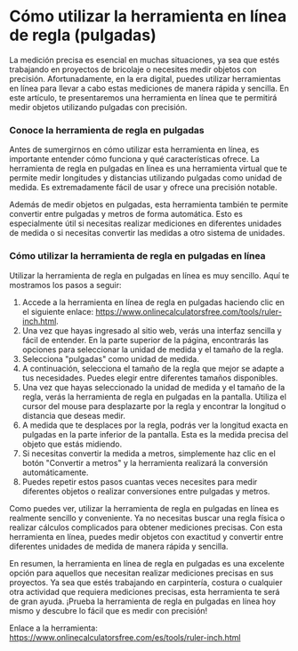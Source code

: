 Cómo utilizar la herramienta en línea de regla (pulgadas)
=========================================================

La medición precisa es esencial en muchas situaciones, ya sea que estés trabajando en proyectos de bricolaje o necesites medir objetos con precisión. Afortunadamente, en la era digital, puedes utilizar herramientas en línea para llevar a cabo estas mediciones de manera rápida y sencilla. En este artículo, te presentaremos una herramienta en línea que te permitirá medir objetos utilizando pulgadas con precisión.

### Conoce la herramienta de regla en pulgadas

Antes de sumergirnos en cómo utilizar esta herramienta en línea, es importante entender cómo funciona y qué características ofrece. La herramienta de regla en pulgadas en línea es una herramienta virtual que te permite medir longitudes y distancias utilizando pulgadas como unidad de medida. Es extremadamente fácil de usar y ofrece una precisión notable.

Además de medir objetos en pulgadas, esta herramienta también te permite convertir entre pulgadas y metros de forma automática. Esto es especialmente útil si necesitas realizar mediciones en diferentes unidades de medida o si necesitas convertir las medidas a otro sistema de unidades.

### Cómo utilizar la herramienta de regla en pulgadas en línea

Utilizar la herramienta de regla en pulgadas en línea es muy sencillo. Aquí te mostramos los pasos a seguir:

1. Accede a la herramienta en línea de regla en pulgadas haciendo clic en el siguiente enlace: <https://www.onlinecalculatorsfree.com/tools/ruler-inch.html>.
2. Una vez que hayas ingresado al sitio web, verás una interfaz sencilla y fácil de entender. En la parte superior de la página, encontrarás las opciones para seleccionar la unidad de medida y el tamaño de la regla.
3. Selecciona "pulgadas" como unidad de medida.
4. A continuación, selecciona el tamaño de la regla que mejor se adapte a tus necesidades. Puedes elegir entre diferentes tamaños disponibles.
5. Una vez que hayas seleccionado la unidad de medida y el tamaño de la regla, verás la herramienta de regla en pulgadas en la pantalla. Utiliza el cursor del mouse para desplazarte por la regla y encontrar la longitud o distancia que deseas medir.
6. A medida que te desplaces por la regla, podrás ver la longitud exacta en pulgadas en la parte inferior de la pantalla. Esta es la medida precisa del objeto que estás midiendo.
7. Si necesitas convertir la medida a metros, simplemente haz clic en el botón "Convertir a metros" y la herramienta realizará la conversión automáticamente.
8. Puedes repetir estos pasos cuantas veces necesites para medir diferentes objetos o realizar conversiones entre pulgadas y metros.

Como puedes ver, utilizar la herramienta de regla en pulgadas en línea es realmente sencillo y conveniente. Ya no necesitas buscar una regla física o realizar cálculos complicados para obtener mediciones precisas. Con esta herramienta en línea, puedes medir objetos con exactitud y convertir entre diferentes unidades de medida de manera rápida y sencilla.

En resumen, la herramienta en línea de regla en pulgadas es una excelente opción para aquellos que necesitan realizar mediciones precisas en sus proyectos. Ya sea que estés trabajando en carpintería, costura o cualquier otra actividad que requiera mediciones precisas, esta herramienta te será de gran ayuda. ¡Prueba la herramienta de regla en pulgadas en línea hoy mismo y descubre lo fácil que es medir con precisión!

Enlace a la herramienta: <https://www.onlinecalculatorsfree.com/es/tools/ruler-inch.html>